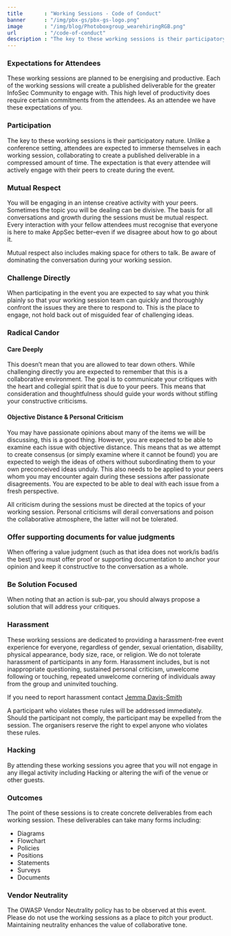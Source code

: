 ```yaml
---
title       : "Working Sessions - Code of Conduct"
banner      : "/img/pbx-gs/pbx-gs-logo.png"
image       : "/img/blog/Photoboxgroup_wearehiringRGB.png"
url         : "/code-of-conduct"
description : "The key to these working sessions is their participatory nature. Unlike a conference setting, attendees are expected to immerse themselves in each working session."
---
```


### Expectations for Attendees
These working sessions are planned to be energising and productive. Each of the working sessions will create a published deliverable for the greater InfoSec Community to engage with. This high level of productivity does require certain commitments from the attendees. As an attendee we have these expectations of you.

### Participation
The key to these working sessions is their participatory nature. Unlike a conference setting, attendees are expected to immerse themselves in each working session, collaborating to create a published deliverable in a compressed amount of time. The expectation is that every attendee will actively engage with their peers to create during the event.

### Mutual Respect
You will be engaging in an intense creative activity with your peers. Sometimes the topic you will be dealing can be divisive. The basis for all conversations and growth during the sessions must be mutual respect. Every interaction with your fellow attendees must recognise that everyone is here to make AppSec better–even if we disagree about how to go about it.

Mutual respect also includes making space for others to talk. Be aware of dominating the conversation during your working session.

### Challenge Directly
When participating in the event you are expected to say what you think plainly so that your working session team can quickly and thoroughly confront the issues they are there to respond to. This is the place to engage, not hold back out of misguided fear of challenging ideas.

### Radical Candor

#### Care Deeply
This doesn’t mean that you are allowed to tear down others. While challenging directly you are expected to remember that this is a collaborative environment. The goal is to communicate your critiques with the heart and collegial spirit that is due to your peers. This means that consideration and thoughtfulness should guide your words without stifling your constructive criticisms.

#### Objective Distance & Personal Criticism
You may have passionate opinions about many of the items we will be discussing, this is a good thing. However, you are expected to be able to examine each issue with objective distance. This means that as we attempt to create consensus (or simply examine where it cannot be found) you are expected to weigh the ideas of others without subordinating them to your own preconceived ideas unduly. This also needs to be applied to your peers whom you may encounter again during these sessions after passionate disagreements. You are expected to be able to deal with each issue from a fresh perspective.

All criticism during the sessions must be directed at the topics of your working session. Personal criticisms will derail conversations and poison the collaborative atmosphere, the latter will not be tolerated.

### Offer supporting documents for value judgments
When offering a value judgment (such as that idea does not work/is bad/is the best) you must offer proof or supporting documentation to anchor your opinion and keep it constructive to the conversation as a whole.

### Be Solution Focused
When noting that an action is sub-par, you should always propose a solution that will address your critiques.

### Harassment
These working sessions are dedicated to providing a harassment-free event experience for everyone, regardless of gender, sexual orientation, disability, physical appearance, body size, race, or religion. We do not tolerate harassment of participants in any form. Harassment includes, but is not inappropriate questioning, sustained personal criticism, unwelcome following or touching, repeated unwelcome cornering of individuals away from the group and uninvited touching.

If you need to report harassment contact [Jemma Davis-Smith](mailto:jemma.davis-smith@photobox.com)

A participant who violates these rules will be addressed immediately. Should the participant not comply, the participant may be expelled from the session. The organisers reserve the right to expel anyone who violates these rules.

### Hacking
By attending these working sessions you agree that you will not engage in any illegal activity including Hacking or altering the wifi of the venue or other guests.

### Outcomes
The point of these sessions is to create concrete deliverables from each working session. These deliverables can take many forms including:

- Diagrams
- Flowchart
- Policies
- Positions
- Statements
- Surveys
- Documents

### Vendor Neutrality
The OWASP Vendor Neutrality policy has to be observed at this event. Please do not use the working sessions as a place to pitch your product. Maintaining neutrality enhances the value of collaborative tone.

